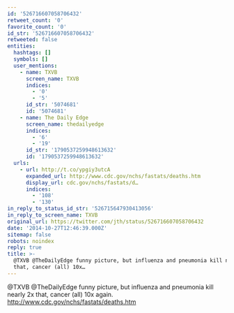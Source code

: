 ```yaml
---
id: '526716607058706432'
retweet_count: '0'
favorite_count: '0'
id_str: '526716607058706432'
retweeted: false
entities:
  hashtags: []
  symbols: []
  user_mentions:
    - name: TXVB
      screen_name: TXVB
      indices:
        - '0'
        - '5'
      id_str: '5074681'
      id: '5074681'
    - name: The Daily Edge
      screen_name: thedailyedge
      indices:
        - '6'
        - '19'
      id_str: '1790537259948613632'
      id: '1790537259948613632'
  urls:
    - url: http://t.co/ypgiy3utcA
      expanded_url: http://www.cdc.gov/nchs/fastats/deaths.htm
      display_url: cdc.gov/nchs/fastats/d…
      indices:
        - '108'
        - '130'
in_reply_to_status_id_str: '526715647930413056'
in_reply_to_screen_name: TXVB
original_url: https://twitter.com/jth/status/526716607058706432
date: '2014-10-27T12:46:39.000Z'
sitemap: false
robots: noindex
reply: true
title: >-
  @TXVB @TheDailyEdge funny picture, but influenza and pneumonia kill nearly 2x
  that, cancer (all) 10x…
---
```


@TXVB @TheDailyEdge funny picture, but influenza and pneumonia kill nearly 2x that, cancer (all) 10x again. http://www.cdc.gov/nchs/fastats/deaths.htm